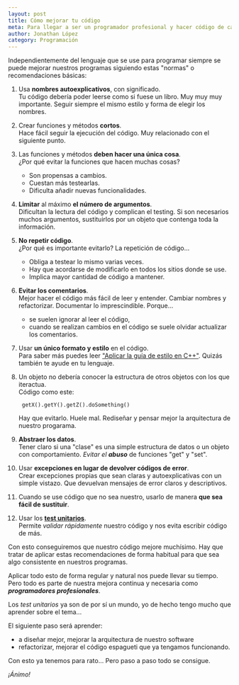 ```yaml
---
layout: post
title: Cómo mejorar tu código
meta: Para llegar a ser un programador profesional y hacer código de calidad se pueden aplicar estos consejos para conseguir código limpio, código fácil de leer.
author: Jonathan López
category: Programación
---
```


Independientemente del lenguaje que se use para programar siempre se puede mejorar nuestros programas siguiendo estas "normas" o recomendaciones básicas:

1. Usa **nombres autoexplicativos**, con significado.  
	Tu código debería poder leerse como si fuese un libro. Muy muy muy importante. Seguir siempre el mismo estilo y forma de elegir los nombres. 

2. Crear funciones y métodos **cortos**.  
	Hace fácil seguir la ejecución del código. Muy relacionado con el siguiente punto.

3. Las funciones y métodos **deben hacer una única cosa**.  
	¿Por qué evitar la funciones que hacen muchas cosas?
	* Son propensas a cambios.
	* Cuestan más testearlas.
	* Dificulta añadir nuevas funcionalidades.

4. **Limitar** al máximo **el número de argumentos**.  
	Dificultan la lectura del código y complican el testing. Si son necesarios muchos argumentos, sustituirlos por un objeto que contenga toda la información.

5. **No repetir código**.  
	¿Por qué es importante evitarlo? La repetición de código...
	* Obliga a testear lo mismo varias veces.
	* Hay que acordarse de modificarlo en todos los sitios donde se use.
	* Implica mayor cantidad de código a mantener.

6. **Evitar los comentarios**.  
	Mejor hacer el código más fácil de leer y entender. Cambiar nombres y refactorizar. Documentar lo imprescindible. 
	Porque...
	* se suelen ignorar al leer el código,
	* cuando se realizan cambios en el código se suele olvidar actualizar los comentarios.

7. Usar **un único formato y estilo** en el código.   
	Para saber más puedes leer ["Aplicar la guía de estilo en C++"](http://jolouster.com/texts/aplicar-estilos-cpp.html). Quizás también te ayude en tu lenguaje.

8. Un objeto no debería conocer la estructura de otros objetos con los que iteractua.  
	Código como este:

		getX().getY().getZ().doSomething()

	Hay que evitarlo. Huele mal. Rediseñar y pensar mejor la arquitectura de nuestro progarama.

9. **Abstraer los datos**.  
	Tener claro si una "clase" es una simple estructura de datos o un objeto con comportamiento. *Evitar el **abuso*** de funciones "get" y "set".

10. Usar **excepciones en lugar de devolver códigos de error**.  
	Crear excepciones propias que sean claras y autoexplicativas con un simple vistazo. Que devuelvan mensajes de error claros y descriptivos.

11. Cuando se use código que no sea nuestro, usarlo de manera **que sea fácil de sustituir**.  

12. Usar los [**test unitarios**](http://devexperto.com/testing-1/).  
	Permite *validar rápidamente* nuestro código y nos evita escribir código de más.

Con esto conseguiremos que nuestro código mejore muchísimo. Hay que tratar de aplicar estas recomendaciones de forma habitual para que sea algo consistente en nuestros programas.

Aplicar todo esto de forma regular y natural nos puede llevar su tiempo. Pero todo es parte de nuestra mejora continua y necesaria como ***programadores profesionales***. 

Los *test unitarios* ya son de por sí un mundo, yo de hecho tengo mucho que aprender sobre el tema... 

El siguiente paso será aprender:

- a diseñar mejor, mejorar la arquitectura de nuestro software
- refactorizar, mejorar el código espagueti que ya tengamos funcionando.

Con esto ya tenemos para rato... Pero paso a paso todo se consigue. 

*¡Ánimo!*
